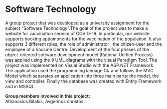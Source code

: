 # Software Technology
A group project that was developed as a university assignment for the subject "Software Technology".The goal of the project was to make a website for vaccination service of COVID-19. In particular, our website supports booking appointments for the vaccination of the population. It also supports 3 different roles, the role of administrator , the citizen-user and the employee of a Vaccine Centre. Development of the four phases of the object-oriented software development model (Rational Unified Process) was applied using the 9 UML diagrams with the visual Paradigm Tool. The project was implemented on Visual Studio with the ASP.NET Framework. The application used the programming lanuage C# and follows the MVC Model which separates an application into three main parts: the model, the view and controller.  Finally the database was created with Entity Framework and in MSSQL.

**Group members involved in this project:**<br>
Athanasios Bitakis, Avgerinos christos.
